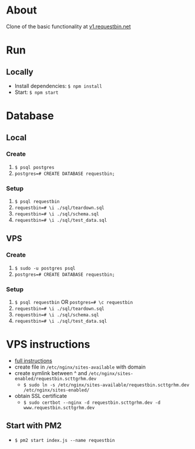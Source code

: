 # About
Clone of the basic functionality at [v1.requestbin.net](https://v1.requestbin.net/)

# Run
## Locally
* Install dependencies: `$ npm install`
* Start: `$ npm start`

# Database
## Local
### Create 
1) `$ psql postgres`
2) `postgres=# CREATE DATABASE requestbin;`

### Setup
1) `$ psql requestbin`
2) `requestbin=# \i ./sql/teardown.sql`
3) `requestbin=# \i ./sql/schema.sql`
4) `requestbin=# \i ./sql/test_data.sql`

## VPS
### Create
1) `$ sudo -u postgres psql`
2) `postgres=# CREATE DATABASE requestbin;`

### Setup
1) `$ psql requestbin` OR `postgres=# \c requestbin`
2) `requestbin=# \i ./sql/teardown.sql`
3) `requestbin=# \i ./sql/schema.sql`
4) `requestbin=# \i ./sql/test_data.sql`

# VPS instructions
* [full instructions](https://www.digitalocean.com/community/tutorials/how-to-install-nginx-on-ubuntu-20-04)
* create file in `/etc/nginx/sites-available` with domain 
* create symlink between ^ and `/etc/nginx/sites-enabled/requestbin.scttgrhm.dev`
  * `$ sudo ln -s /etc/nginx/sites-available/requestbin.scttgrhm.dev /etc/nginx/sites-enabled/`
* obtain SSL certificate
  * `$ sudo certbot --nginx -d requestbin.scttgrhm.dev -d www.requestbin.scttgrhm.dev`

## Start with PM2
* `$ pm2 start index.js --name requestbin`